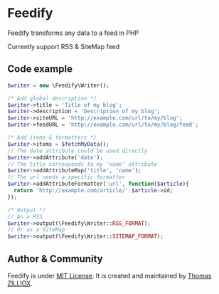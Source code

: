 Feedify
======

Feedify transforms any data to a feed in PHP

Currently support RSS & SiteMap feed



Code example
-----------------

```php
$writer = new \Feedify\Writer();

/* Add global description */
$writer->title = 'Title of my blog';
$writer->description = 'Description of my blog';
$writer->siteURL = 'http://example.com/url/to/my/blog';
$writer->feedURL = 'http://example.com/url/to/my/blog/feed';

/* Add items & formatters */
$writer->items = $fetchMyData();
// The date attribute could be used directly
$writer->addAttribute('date');
// The title corresponds to my 'name' attribute
$writer->addAttributeMap('title', 'name');
// The url needs a specific formatter
$writer->addAttributeFormatter('url', function($article){
  return 'http://example.com/article/'.$article->id;
});

/* Output */
// As a RSS
$writer->output(\Feedify\Writer::RSS_FORMAT);
// Or as a SiteMap
$writer->output(\Feedify\Writer::SITEMAP_FORMAT);
```



Author & Community
--------

Feedify is under [MIT License](http://opensource.org/licenses/MIT).
It is created and maintained by [Thomas ZILLIOX](http://tzi.fr).